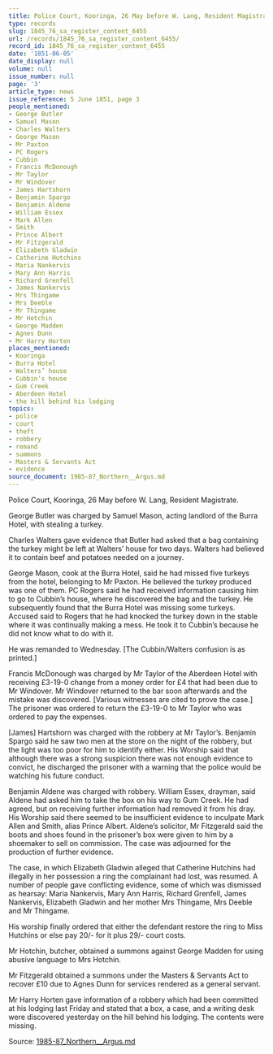 ```yaml
---
title: Police Court, Kooringa, 26 May before W. Lang, Resident Magistrate.
type: records
slug: 1845_76_sa_register_content_6455
url: /records/1845_76_sa_register_content_6455/
record_id: 1845_76_sa_register_content_6455
date: '1851-06-05'
date_display: null
volume: null
issue_number: null
page: '3'
article_type: news
issue_reference: 5 June 1851, page 3
people_mentioned:
- George Butler
- Samuel Mason
- Charles Walters
- George Mason
- Mr Paxton
- PC Rogers
- Cubbin
- Francis McDonough
- Mr Taylor
- Mr Windover
- James Hartshorn
- Benjamin Spargo
- Benjamin Aldene
- William Essex
- Mark Allen
- Smith
- Prince Albert
- Mr Fitzgerald
- Elizabeth Gladwin
- Catherine Hutchins
- Maria Nankervis
- Mary Ann Harris
- Richard Grenfell
- James Nankervis
- Mrs Thingame
- Mrs Deeble
- Mr Thingame
- Mr Hotchin
- George Madden
- Agnes Dunn
- Mr Harry Horten
places_mentioned:
- Kooringa
- Burra Hotel
- Walters’ house
- Cubbin’s house
- Gum Creek
- Aberdeen Hotel
- the hill behind his lodging
topics:
- police
- court
- theft
- robbery
- remand
- summons
- Masters & Servants Act
- evidence
source_document: 1985-87_Northern__Argus.md
---
```


Police Court, Kooringa, 26 May before W. Lang, Resident Magistrate.

George Butler was charged by Samuel Mason, acting landlord of the Burra Hotel, with stealing a turkey.

Charles Walters gave evidence that Butler had asked that a bag containing the turkey might be left at Walters’ house for two days.  Walters had believed it to contain beef and potatoes needed on a journey.

George Mason, cook at the Burra Hotel, said he had missed five turkeys from the hotel, belonging to Mr Paxton.  He believed the turkey produced was one of them.  PC Rogers said he had received information causing him to go to Cubbin’s house, where he discovered the bag and the turkey.  He subsequently found that the Burra Hotel was missing some turkeys.  Accused said to Rogers that he had knocked the turkey down in the stable where it was continually making a mess.  He took it to Cubbin’s because he did not know what to do with it.

He was remanded to Wednesday.  [The Cubbin/Walters confusion is as printed.]

Francis McDonough was charged by Mr Taylor of the Aberdeen Hotel with receiving £3-19-0 change from a money order for £4 that had been due to Mr Windover.  Mr Windover returned to the bar soon afterwards and the mistake was discovered.  [Various witnesses are cited to prove the case.]  The prisoner was ordered to return the £3-19-0 to Mr Taylor who was ordered to pay the expenses.

[James] Hartshorn was charged with the robbery at Mr Taylor’s.  Benjamin Spargo said he saw two men at the store on the night of the robbery, but the light was too poor for him to identify either.  His Worship said that although there was a strong suspicion there was not enough evidence to convict, he discharged the prisoner with a warning that the police would be watching his future conduct.

Benjamin Aldene was charged with robbery.  William Essex, drayman, said Aldene had asked him to take the box on his way to Gum Creek.  He had agreed, but on receiving further information had removed it from his dray.  His Worship said there seemed to be insufficient evidence to inculpate Mark Allen and Smith, alias Prince Albert. Aldene’s solicitor, Mr Fitzgerald said the boots and shoes found in the prisoner’s box were given to him by a shoemaker to sell on commission.  The case was adjourned for the production of further evidence.

The case, in which Elizabeth Gladwin alleged that Catherine Hutchins had illegally in her possession a ring the complainant had lost, was resumed.  A number of people gave conflicting evidence, some of which was dismissed as hearsay: Maria Nankervis, Mary Ann Harris, Richard Grenfell, James Nankervis, Elizabeth Gladwin and her mother Mrs Thingame, Mrs Deeble and Mr Thingame.

His worship finally ordered that either the defendant restore the ring to Miss Hutchins or else pay 20/- for it plus 29/- court costs.

Mr Hotchin, butcher, obtained a summons against George Madden for using abusive language to Mrs Hotchin.

Mr Fitzgerald obtained a summons under the Masters & Servants Act to recover £10 due to Agnes Dunn for services rendered as a general servant.

Mr Harry Horten gave information of a robbery which had been committed at his lodging last Friday and stated that a box, a case, and a writing desk were discovered yesterday on the hill behind his lodging.  The contents were missing.

Source: [1985-87_Northern__Argus.md](/downloads/markdown/1985-87_Northern__Argus.md)
